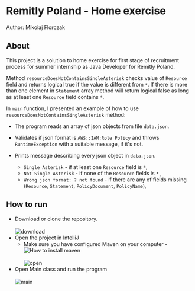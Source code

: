 # Remitly Poland - Home exercise 
Author: Mikołaj Florczak

## About
This project is a solution to home exercise for first stage of recruitment process
for summer internship as Java Developer for Remitly Poland. <br/>

Method `resourceDoesNotContainsSingleAsterisk` checks value of `Resource` field
and returns logical true if the value is different from `*`.
If there is more than one element in `Statement` array method will return logical
false as long as at least one `Resource` field contains `*`.

In `main` function, I presented an example of how to use `resourceDoesNotContainsSingleAsterisk` method:

- The program reads an array of json objects from file `data.json`. 

- Validates if json format is `AWS::IAM:Role Policy` and throws `RuntimeException` 
with a suitable message, if it's not.

- Prints message describing every json object in `data.json`. 
  - `Single Asterisk` - if at least one `Resource` field is `*`,
  - `Not Single Asterisk` - if none of the `Resource` fields is `*` ,
  - `Wrong json format: ? not found` - if there are any of fields missing 
  (`Resource`, `Statement`, `PolicyDocument`, `PolicyName`),

## How to run
- Download or clone the repository.<br/><br/>
![download](https://github.com/florczaq/Home-Exercise-Remitly/assets/84631301/3e19a456-f322-4cbe-bf67-6662b086c186)<br/>
- Open the project in IntelliJ
  - Make sure you have configured Maven on your computer - ![How to install maven](https://www.baeldung.com/install-maven-on-windows-linux-mac)<br/><br/>
![open](https://github.com/florczaq/Home-Exercise-Remitly/assets/84631301/8dabec3a-d636-48af-ab03-8c810427394d) <br/>
- Open Main class and run the program<br/><br/>
![main](https://github.com/florczaq/Home-Exercise-Remitly/assets/84631301/df6a7da3-0342-4c70-8cb7-3710519ae344) <br/>
